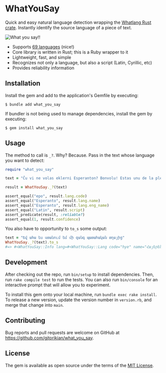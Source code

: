 # WhatYouSay

Quick and easy natural language detection wrapping the [Whatlang Rust crate](https://github.com/greyblake/whatlang-rs). Instantly identify the source language of a piece of text.

![What you say!!](https://user-images.githubusercontent.com/64050/224237944-ceb2570c-d544-474a-8c91-41433efdee43.png)

- Supports [69 languages](https://github.com/greyblake/whatlang-rs/blob/master/SUPPORTED_LANGUAGES.md) (nice!)
- Core library is written in Rust; this is a Ruby wrapper to it
- Lightweight, fast, and simple
- Recognizes not only a language, but also a script (Latin, Cyrillic, etc)
- Provides reliability information

## Installation

Install the gem and add to the application's Gemfile by executing:

    $ bundle add what_you_say

If bundler is not being used to manage dependencies, install the gem by executing:

    $ gem install what_you_say

## Usage

The method to call is `_?`. Why? Because. Pass in the text whose language you want to detect:

```ruby
require "what_you_say"

text = "Ĉu vi ne volas eklerni Esperanton? Bonvolu! Estas unu de la plej bonaj aferoj!"

result = WhatYouSay._?(text)

assert_equal("epo", result.lang.code)
assert_equal("Esperanto", result.lang.name)
assert_equal("Esperanto", result.lang.eng_name)
assert_equal("Latin", result.script)
assert_predicate(result, :reliable?)
assert_equal(1, result.confidence)
```

You also have to opportunity to `to_s` some output:

```ruby
text = "Եվ ահա ես ստանում եմ մի զանգ պատահական տղայից"
WhatYouSay._?(text).to_s
#=> #<WhatYouSay::Info lang=#<WhatYouSay::Lang code="hye" name="Հայերեն" eng_name="Armenian"> script="Armenian" reliable=true confidence=1>
```

## Development

After checking out the repo, run `bin/setup` to install dependencies. Then, run `rake compile test` to run the tests. You can also run `bin/console` for an interactive prompt that will allow you to experiment.

To install this gem onto your local machine, run `bundle exec rake install`. To release a new version, update the version number in `version.rb`, and merge that change into `main`.

## Contributing

Bug reports and pull requests are welcome on GitHub at https://github.com/gjtorikian/what_you_say.

## License

The gem is available as open source under the terms of the [MIT License](https://opensource.org/licenses/MIT).
